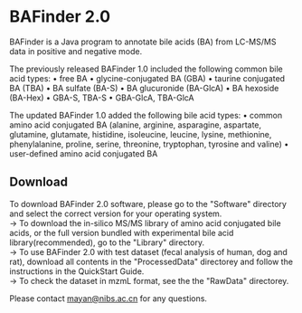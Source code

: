 # BAFinder 2.0

BAFinder is a Java program to annotate bile acids (BA) from LC-MS/MS data in positive and negative mode. 

The previously released BAFinder 1.0 included the following common bile acid types:
• free BA
• glycine-conjugated BA (GBA)
• taurine conjugated BA (TBA)
• BA sulfate (BA-S)
• BA glucuronide (BA-GlcA)
• BA hexoside (BA-Hex)
• GBA-S, TBA-S
• GBA-GlcA, TBA-GlcA

The updated BAFinder 1.0 added the following bile acid types:
• common amino acid conjugated BA (alanine, arginine, asparagine, aspartate, glutamine, glutamate, histidine, isoleucine, leucine, lysine, methionine, phenylalanine, proline, serine, threonine, tryptophan, tyrosine and valine)
• user-defined amino acid conjugated BA

## Download
To download BAFinder 2.0 software, please go to the "Software" directory and select the correct version for your operating system. <br>
-> To download the in-silico MS/MS library of amino acid conjugated bile acids, or the full version bundled with experimental bile acid library(recommended), go to the "Library" directory. <br>
-> To use BAFinder 2.0 with test dataset (fecal analysis of human, dog and rat), download all contents in the "ProcessedData" directorey and follow the instructions in the QuickStart Guide. <br>
-> To check the dataset in mzmL format, see the the "RawData" directorey. <br>

Please contact mayan@nibs.ac.cn for any questions.
